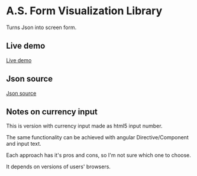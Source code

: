 # A.S. Form Visualization Library

Turns Json into screen form.

## Live demo

[Live demo](https://ascukins.github.io/)

## Json source

[Json source](https://ascukins.github.io/assets/data.json)

## Notes on currency input

This is version with currency input made as html5 input number.

The same functionality can be achieved with angular Directive/Component and input text.

Each approach has it's pros and cons, so I'm not sure which one to choose. 

It depends on versions of users' browsers.